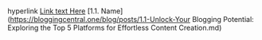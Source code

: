 #

##

###

hyperlink
[Link text Here](https://link-url-here.org)
[1.1. Name](<https://bloggingcentral.one/blog/posts/1.1-Unlock-Your> Blogging Potential: Exploring the Top 5 Platforms for Effortless Content Creation.md)
